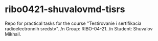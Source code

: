 # ribo0421-shuvalovmd-tisrs
Repo for practical tasks for the course "Testirovanie i sertifikacia radioelectronnih sredstv". /n
Group: RIBO-04-21. /n
Student: Shuvalov Mikhail.
